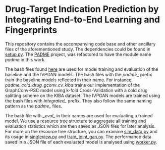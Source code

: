 # Drug-Target Indication Prediction by Integrating End-to-End Learning and Fingerprints
This repository contains the accompanying code base and other ancillary files of the aforementioned study.
The dependencies could be found in [setup.py](./setup.py). The [PADME](https://github.com/simonfqy/PADME) project, 
was refactored to have the module name *padme* in this work.

The bash files found [here](./proj/dti) are used for model training and evaluation of the baseline and the IVPGAN models.
The bash files with the *padme_* prefix train the baseline models reflected in their name. 
For instance, *padme_cold_drug_gconv_cv_kiba* trains our implementation of the GraphConv-PSC model using k-fold
Cross-Validation with a cold drug splitting scheme on the KIBA dataset. The IVPGAN models are trained using
the bash files with *integrated_* prefix. They also follow the same naming pattern as the *padme_* files.

The bash file with *\_eval\_* in their names are used for evaluating a trained model. We use a resource tree
structure to aggregate all training and evaluation statistics which are then saved
 as JSON files for later analysis. For more on the resource tree structure, you can examine 
 [sim_data.py](jova/utils/sim_data.py) and its usage in [singleview.py](./proj/dti/singleview.py) and
 [train_joint_gan.py](proj/dti/train_joint_gan_attn.py). The performance data saved in a JSON file of 
 each evaluated model is analysed using [worker.py](./proj/dti/worker.py).
